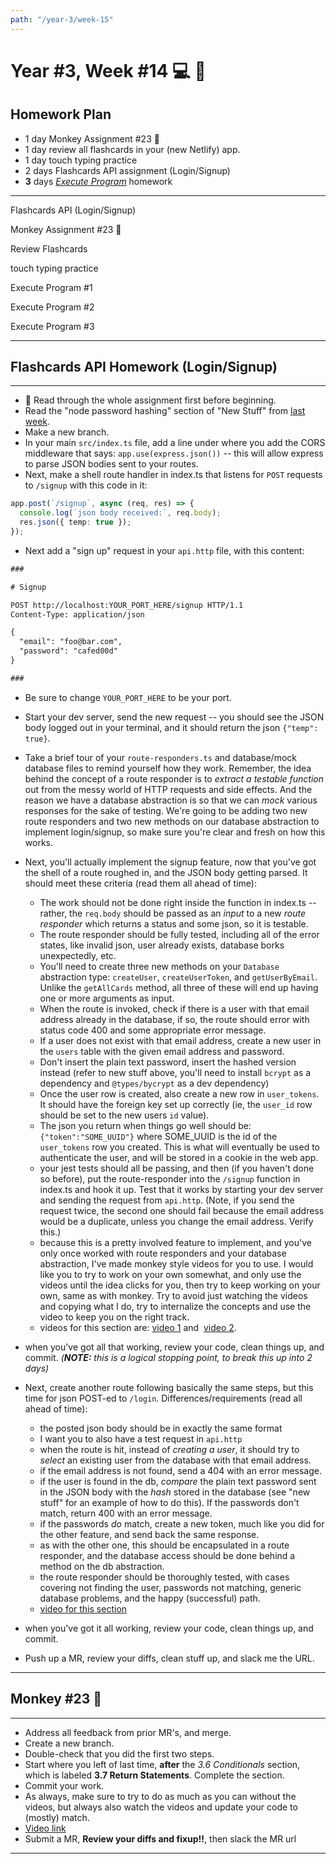 ```yaml
---
path: "/year-3/week-15"
---
```


# Year #3, Week #14 💻 🏏

## Homework Plan

- 1 day Monkey Assignment #23 🐒
- 1 day review all flashcards in your (new Netlify) app.
- 1 day touch typing practice
- 2 days Flashcards API assignment (Login/Signup)
- **3** days [_Execute Program_](https://www.executeprogram.com) homework

---

<Checkable id="login-signup">Flashcards API (Login/Signup)</Checkable>

<Checkable id="monkey-23">Monkey Assignment #23 🐒</Checkable>

<Checkable id="flash-review">Review Flashcards</Checkable>

<Checkable id="typing-1">touch typing practice</Checkable>

<Checkable id="xp-1">Execute Program #1</Checkable>

<Checkable id="xp-2">Execute Program #2</Checkable>

<Checkable id="xp-3">Execute Program #3</Checkable>

---

## Flashcards API Homework (Login/Signup)

---

- 🔎 Read through the whole assignment first before beginning.
- Read the "node password hashing" section of "New Stuff" from
  [last week](/year-3/week-14).
- Make a new branch.
- In your main `src/index.ts` file, add a line under where you add the CORS
  middleware that says: `app.use(express.json())` -- this will allow express to
  parse JSON bodies sent to your routes.
- Next, make a shell route handler in index.ts that listens for `POST` requests
  to `/signup` with this code in it:

```ts
app.post(`/signup`, async (req, res) => {
  console.log(`json body received:`, req.body);
  res.json({ temp: true });
});
```

- Next add a "sign up" request in your `api.http` file, with this content:

```txt
###

# Signup

POST http://localhost:YOUR_PORT_HERE/signup HTTP/1.1
Content-Type: application/json

{
  "email": "foo@bar.com",
  "password": "cafed00d"
}

###
```

- Be sure to change `YOUR_PORT_HERE` to be your port.
- Start your dev server, send the new request -- you should see the JSON body
  logged out in your terminal, and it should return the json `{"temp": true}`.
- Take a brief tour of your `route-responders.ts` and database/mock database
  files to remind yourself how they work. Remember, the idea behind the concept
  of a route responder is to _extract a testable function_ out from the messy
  world of HTTP requests and side effects. And the reason we have a database
  abstraction is so that we can _mock_ various responses for the sake of
  testing. We're going to be adding two new route responders and two new methods
  on our database abstraction to implement login/signup, so make sure you're
  clear and fresh on how this works.
- Next, you'll actually implement the signup feature, now that you've got the
  shell of a route roughed in, and the JSON body getting parsed. It should meet
  these criteria (read them all ahead of time):

  - The work should not be done right inside the function in index.ts -- rather,
    the `req.body` should be passed as an _input_ to a new _route responder_
    which returns a status and some json, so it is testable.
  - The route responder should be fully tested, including all of the error
    states, like invalid json, user already exists, database borks unexpectedly,
    etc.
  - You'll need to create three new methods on your `Database` abstraction type:
    `createUser`, `createUserToken`, and `getUserByEmail`. Unlike the
    `getAllCards` method, all three of these will end up having one or more
    arguments as input.
  - When the route is invoked, check if there is a user with that email address
    already in the database, if so, the route should error with status code 400
    and some appropriate error message.
  - If a user does not exist with that email address, create a new user in the
    `users` table with the given email address and password.
  - Don't insert the plain text password, insert the hashed version instead
    (refer to new stuff above, you'll need to install `bcrypt` as a dependency
    and `@types/bycrypt` as a dev dependency)
  - Once the user row is created, also create a new row in `user_tokens`. It
    should have the foreign key set up correctly (ie, the `user_id` row should
    be set to the new users `id` value).
  - The json you return when things go well should be: `{"token":"SOME_UUID"}`
    where SOME_UUID is the id of the `user_tokens` row you created. This is what
    will eventually be used to authenticate the user, and will be stored in a
    cookie in the web app.
  - your jest tests should all be passing, and then (if you haven't done so
    before), put the route-responder into the `/signup` function in index.ts and
    hook it up. Test that it works by starting your dev server and sending the
    request from `api.http`. (Note, if you send the request twice, the second
    one should fail because the email address would be a duplicate, unless you
    change the email address. Verify this.)
  - because this is a pretty involved feature to implement, and you've only once
    worked with route responders and your database abstraction, I've made monkey
    style videos for you to use. I would like you to try to work on your own
    somewhat, and only use the videos until the idea clicks for you, then try to
    keep working on your own, same as with monkey. Try to avoid just watching
    the videos and copying what I do, try to internalize the concepts and use
    the video to keep you on the right track.
  - videos for this section are:
    [video 1](https://flp-assets.nyc3.digitaloceanspaces.com/storage/htc-videos/flashcards/09--login-signup-pt1.mp4)
    and&nbsp;
    [video 2](https://flp-assets.nyc3.digitaloceanspaces.com/storage/htc-videos/flashcards/10--login-signup-pt2.mp4).

- when you've got all that working, review your code, clean things up, and
  commit. _(**NOTE:** this is a logical stopping point, to break this up into 2
  days)_
- Next, create another route following basically the same steps, but this time
  for json POST-ed to `/login`. Differences/requirements (read all ahead of
  time):
  - the posted json body should be in exactly the same format
  - I want you to also have a test request in `api.http`
  - when the route is hit, instead of _creating a user_, it should try to
    _select_ an existing user from the database with that email address.
  - if the email address is not found, send a 404 with an error message.
  - if the user is found in the db, _compare_ the plain text password sent in
    the JSON body with the _hash_ stored in the database (see "new stuff" for an
    example of how to do this). If the passwords don't match, return 400 with an
    error message.
  - if the passwords _do_ match, create a new token, much like you did for the
    other feature, and send back the same response.
  - as with the other one, this should be encapsulated in a route responder, and
    the database access should be done behind a method on the db abstraction.
  - the route responder should be thoroughly tested, with cases covering not
    finding the user, passwords not matching, generic database problems, and the
    happy (successful) path.
  - [video for this section](https://flp-assets.nyc3.digitaloceanspaces.com/storage/htc-videos/flashcards/11--login-signup-pt3.mp4)
- when you've got it all working, review your code, clean things up, and commit.
- Push up a MR, review your diffs, clean stuff up, and slack me the URL.

---

## Monkey #23 🐒

---

- Address all feedback from prior MR's, and merge.
- Create a new branch.
- Double-check that you did the first two steps.
- Start where you left of last time, **after** the _3.6 Conditionals_ section,
  which is labeled **3.7 Return Statements**. Complete the section.
- Commit your work.
- As always, make sure to try to do as much as you can without the videos, but
  always also watch the videos and update your code to (mostly) match.
- [Video link](https://flp-assets.nyc3.digitaloceanspaces.com/storage/htc-videos/monkey/33--3.7-eval-return-statements.mp4)
- Submit a MR, **Review your diffs and fixup!!**, then slack the MR url

---

